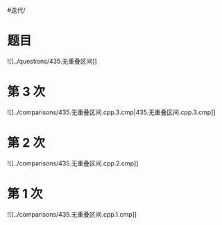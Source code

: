 #迭代/

# 题目

![[../questions/435.无重叠区间]]

# 第 3 次

![[../comparisons/435.无重叠区间.cpp.3.cmp|435.无重叠区间.cpp.3.cmp]]

# 第 2 次

![[../comparisons/435.无重叠区间.cpp.2.cmp]]

# 第 1 次

![[../comparisons/435.无重叠区间.cpp.1.cmp]]